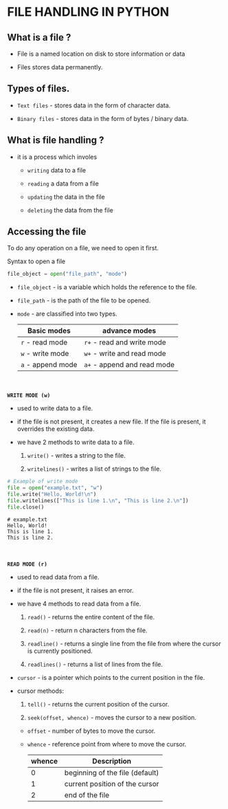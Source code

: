 # FILE HANDLING IN PYTHON

## What is a file ?

- File is a named location on disk to store information or data

- Files stores data permanently.

## Types of files.

- `Text files` - stores data in the form of character data.

- `Binary files` - stores data in the form of bytes / binary data.

## What is file handling ?

- it is a process which involes

  - `writing` data to a file

  - `reading` a data from a file

  - `updating` the data in the file

  - `deleting` the data from the file

## Accessing the file

To do any operation on a file, we need to open it first.

Syntax to open a file

```python
file_object = open("file_path", "mode")
```

- `file_object` - is a variable which holds the reference to the file.

- `file_path` - is the path of the file to be opened.

- `mode` - are classified into two types.

  | Basic modes       | advance modes               |
  | ----------------- | --------------------------- |
  | `r` - read mode   | `r+` - read and write mode  |
  | `w` - write mode  | `w+` - write and read mode  |
  | `a` - append mode | `a+` - append and read mode |

\
\
**`WRITE MODE (w)`**

- used to write data to a file.

- if the file is not present, it creates a new file. If the file is present, it overrides the existing data.
- we have 2 methods to write data to a file.

  1. `write()` - writes a string to the file.

  2. `writelines()` - writes a list of strings to the file.

```python
# Example of write mode
file = open("example.txt", "w")
file.write("Hello, World!\n")
file.writelines(["This is line 1.\n", "This is line 2.\n"])
file.close()
```

```text
# example.txt
Hello, World!
This is line 1.
This is line 2.
```

\
\
**`READ MODE (r)`**

- used to read data from a file.

- if the file is not present, it raises an error.

- we have 4 methods to read data from a file.

  1. `read()` - returns the entire content of the file.

  2. `read(n)` - return n characters from the file.

  3. `readline()` - returns a single line from the file from where the cursor is currently positioned.

  4. `readlines()` - returns a list of lines from the file.

- `cursor` - is a pointer which points to the current position in the file.

- cursor methods:

  1. `tell()` - returns the current position of the cursor.

  2. `seek(offset, whence)` - moves the cursor to a new position.

  - `offset` - number of bytes to move the cursor.

  - `whence` - reference point from where to move the cursor.

    | whence | Description                     |
    | ------ | ------------------------------- |
    | 0      | beginning of the file (default) |
    | 1      | current position of the cursor  |
    | 2      | end of the file                 |
